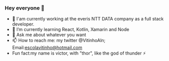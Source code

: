 ### Hey everyone 👋





- 🔭 I'am currently working at the everis NTT DATA company as a full stack developer.
- 🌱 I’m currently learning React, Kotlin, Xamarin and Node
- 💬 Ask me about whatever you want
- 📫 How to reach me: my twitter @VitinhoAln; Email:escolavitinho@hotmail.com
-    Fun fact:my name is victor, with "thor", like the god of thunder ⚡

